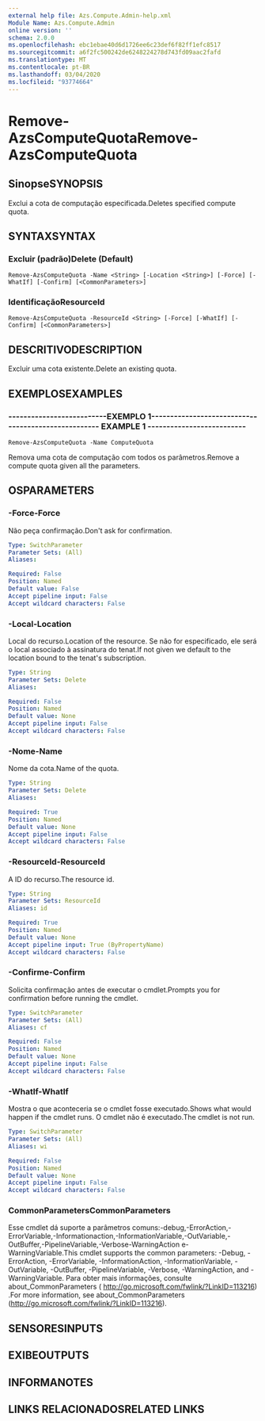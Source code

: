 ```yaml
---
external help file: Azs.Compute.Admin-help.xml
Module Name: Azs.Compute.Admin
online version: ''
schema: 2.0.0
ms.openlocfilehash: ebc1ebae40d6d1726ee6c23def6f82ff1efc8517
ms.sourcegitcommit: a6f2fc500242de6248224278d743fd09aac2fafd
ms.translationtype: MT
ms.contentlocale: pt-BR
ms.lasthandoff: 03/04/2020
ms.locfileid: "93774664"
---
```

# <span data-ttu-id="b51d4-101">Remove-AzsComputeQuota</span><span class="sxs-lookup"><span data-stu-id="b51d4-101">Remove-AzsComputeQuota</span></span>

## <span data-ttu-id="b51d4-102">Sinopse</span><span class="sxs-lookup"><span data-stu-id="b51d4-102">SYNOPSIS</span></span>
<span data-ttu-id="b51d4-103">Exclui a cota de computação especificada.</span><span class="sxs-lookup"><span data-stu-id="b51d4-103">Deletes specified compute quota.</span></span>

## <span data-ttu-id="b51d4-104">SYNTAX</span><span class="sxs-lookup"><span data-stu-id="b51d4-104">SYNTAX</span></span>

### <span data-ttu-id="b51d4-105">Excluir (padrão)</span><span class="sxs-lookup"><span data-stu-id="b51d4-105">Delete (Default)</span></span>
```
Remove-AzsComputeQuota -Name <String> [-Location <String>] [-Force] [-WhatIf] [-Confirm] [<CommonParameters>]
```

### <span data-ttu-id="b51d4-106">Identificação</span><span class="sxs-lookup"><span data-stu-id="b51d4-106">ResourceId</span></span>
```
Remove-AzsComputeQuota -ResourceId <String> [-Force] [-WhatIf] [-Confirm] [<CommonParameters>]
```

## <span data-ttu-id="b51d4-107">DESCRITIVO</span><span class="sxs-lookup"><span data-stu-id="b51d4-107">DESCRIPTION</span></span>
<span data-ttu-id="b51d4-108">Excluir uma cota existente.</span><span class="sxs-lookup"><span data-stu-id="b51d4-108">Delete an existing quota.</span></span>

## <span data-ttu-id="b51d4-109">EXEMPLOS</span><span class="sxs-lookup"><span data-stu-id="b51d4-109">EXAMPLES</span></span>

### <span data-ttu-id="b51d4-110">--------------------------EXEMPLO 1--------------------------</span><span class="sxs-lookup"><span data-stu-id="b51d4-110">-------------------------- EXAMPLE 1 --------------------------</span></span>
```
Remove-AzsComputeQuota -Name ComputeQuota
```

<span data-ttu-id="b51d4-111">Remova uma cota de computação com todos os parâmetros.</span><span class="sxs-lookup"><span data-stu-id="b51d4-111">Remove a compute quota given all the parameters.</span></span>

## <span data-ttu-id="b51d4-112">OS</span><span class="sxs-lookup"><span data-stu-id="b51d4-112">PARAMETERS</span></span>

### <span data-ttu-id="b51d4-113">-Force</span><span class="sxs-lookup"><span data-stu-id="b51d4-113">-Force</span></span>
<span data-ttu-id="b51d4-114">Não peça confirmação.</span><span class="sxs-lookup"><span data-stu-id="b51d4-114">Don't ask for confirmation.</span></span>

```yaml
Type: SwitchParameter
Parameter Sets: (All)
Aliases: 

Required: False
Position: Named
Default value: False
Accept pipeline input: False
Accept wildcard characters: False
```

### <span data-ttu-id="b51d4-115">-Local</span><span class="sxs-lookup"><span data-stu-id="b51d4-115">-Location</span></span>
<span data-ttu-id="b51d4-116">Local do recurso.</span><span class="sxs-lookup"><span data-stu-id="b51d4-116">Location of the resource.</span></span> <span data-ttu-id="b51d4-117">Se não for especificado, ele será o local associado à assinatura do tenat.</span><span class="sxs-lookup"><span data-stu-id="b51d4-117">If not given we default to the location bound to the tenat's subscription.</span></span>

```yaml
Type: String
Parameter Sets: Delete
Aliases: 

Required: False
Position: Named
Default value: None
Accept pipeline input: False
Accept wildcard characters: False
```

### <span data-ttu-id="b51d4-118">-Nome</span><span class="sxs-lookup"><span data-stu-id="b51d4-118">-Name</span></span>
<span data-ttu-id="b51d4-119">Nome da cota.</span><span class="sxs-lookup"><span data-stu-id="b51d4-119">Name of the quota.</span></span>

```yaml
Type: String
Parameter Sets: Delete
Aliases: 

Required: True
Position: Named
Default value: None
Accept pipeline input: False
Accept wildcard characters: False
```

### <span data-ttu-id="b51d4-120">-ResourceId</span><span class="sxs-lookup"><span data-stu-id="b51d4-120">-ResourceId</span></span>
<span data-ttu-id="b51d4-121">A ID do recurso.</span><span class="sxs-lookup"><span data-stu-id="b51d4-121">The resource id.</span></span>

```yaml
Type: String
Parameter Sets: ResourceId
Aliases: id

Required: True
Position: Named
Default value: None
Accept pipeline input: True (ByPropertyName)
Accept wildcard characters: False
```

### <span data-ttu-id="b51d4-122">-Confirme</span><span class="sxs-lookup"><span data-stu-id="b51d4-122">-Confirm</span></span>
<span data-ttu-id="b51d4-123">Solicita confirmação antes de executar o cmdlet.</span><span class="sxs-lookup"><span data-stu-id="b51d4-123">Prompts you for confirmation before running the cmdlet.</span></span>

```yaml
Type: SwitchParameter
Parameter Sets: (All)
Aliases: cf

Required: False
Position: Named
Default value: None
Accept pipeline input: False
Accept wildcard characters: False
```

### <span data-ttu-id="b51d4-124">-WhatIf</span><span class="sxs-lookup"><span data-stu-id="b51d4-124">-WhatIf</span></span>
<span data-ttu-id="b51d4-125">Mostra o que aconteceria se o cmdlet fosse executado.</span><span class="sxs-lookup"><span data-stu-id="b51d4-125">Shows what would happen if the cmdlet runs.</span></span>
<span data-ttu-id="b51d4-126">O cmdlet não é executado.</span><span class="sxs-lookup"><span data-stu-id="b51d4-126">The cmdlet is not run.</span></span>

```yaml
Type: SwitchParameter
Parameter Sets: (All)
Aliases: wi

Required: False
Position: Named
Default value: None
Accept pipeline input: False
Accept wildcard characters: False
```

### <span data-ttu-id="b51d4-127">CommonParameters</span><span class="sxs-lookup"><span data-stu-id="b51d4-127">CommonParameters</span></span>
<span data-ttu-id="b51d4-128">Esse cmdlet dá suporte a parâmetros comuns:-debug,-ErrorAction,-ErrorVariable,-Informationaction,-InformationVariable,-OutVariable,-OutBuffer,-PipelineVariable,-Verbose-WarningAction e-WarningVariable.</span><span class="sxs-lookup"><span data-stu-id="b51d4-128">This cmdlet supports the common parameters: -Debug, -ErrorAction, -ErrorVariable, -InformationAction, -InformationVariable, -OutVariable, -OutBuffer, -PipelineVariable, -Verbose, -WarningAction, and -WarningVariable.</span></span> <span data-ttu-id="b51d4-129">Para obter mais informações, consulte about_CommonParameters ( http://go.microsoft.com/fwlink/?LinkID=113216) .</span><span class="sxs-lookup"><span data-stu-id="b51d4-129">For more information, see about_CommonParameters (http://go.microsoft.com/fwlink/?LinkID=113216).</span></span>

## <span data-ttu-id="b51d4-130">SENSORES</span><span class="sxs-lookup"><span data-stu-id="b51d4-130">INPUTS</span></span>

## <span data-ttu-id="b51d4-131">EXIBE</span><span class="sxs-lookup"><span data-stu-id="b51d4-131">OUTPUTS</span></span>

## <span data-ttu-id="b51d4-132">INFORMA</span><span class="sxs-lookup"><span data-stu-id="b51d4-132">NOTES</span></span>

## <span data-ttu-id="b51d4-133">LINKS RELACIONADOS</span><span class="sxs-lookup"><span data-stu-id="b51d4-133">RELATED LINKS</span></span>

